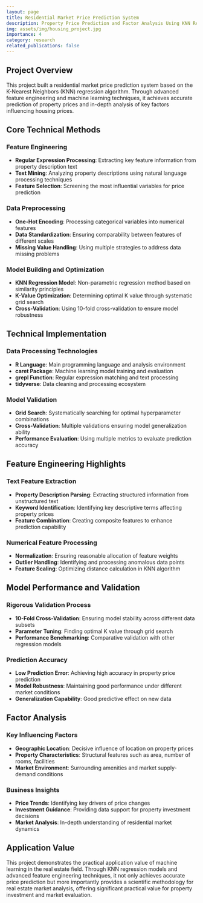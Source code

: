```yaml
---
layout: page
title: Residential Market Price Prediction System
description: Property Price Prediction and Factor Analysis Using KNN Regression
img: assets/img/housing_project.jpg
importance: 4
category: research
related_publications: false
---
```


## Project Overview

This project built a residential market price prediction system based on the K-Nearest Neighbors (KNN) regression algorithm. Through advanced feature engineering and machine learning techniques, it achieves accurate prediction of property prices and in-depth analysis of key factors influencing housing prices.

## Core Technical Methods

### Feature Engineering
- **Regular Expression Processing**: Extracting key feature information from property description text
- **Text Mining**: Analyzing property descriptions using natural language processing techniques
- **Feature Selection**: Screening the most influential variables for price prediction

### Data Preprocessing
- **One-Hot Encoding**: Processing categorical variables into numerical features
- **Data Standardization**: Ensuring comparability between features of different scales
- **Missing Value Handling**: Using multiple strategies to address data missing problems

### Model Building and Optimization
- **KNN Regression Model**: Non-parametric regression method based on similarity principles
- **K-Value Optimization**: Determining optimal K value through systematic grid search
- **Cross-Validation**: Using 10-fold cross-validation to ensure model robustness

## Technical Implementation

### Data Processing Technologies
- **R Language**: Main programming language and analysis environment
- **caret Package**: Machine learning model training and evaluation
- **grepl Function**: Regular expression matching and text processing
- **tidyverse**: Data cleaning and processing ecosystem

### Model Validation
- **Grid Search**: Systematically searching for optimal hyperparameter combinations
- **Cross-Validation**: Multiple validations ensuring model generalization ability
- **Performance Evaluation**: Using multiple metrics to evaluate prediction accuracy

## Feature Engineering Highlights

### Text Feature Extraction
- **Property Description Parsing**: Extracting structured information from unstructured text
- **Keyword Identification**: Identifying key descriptive terms affecting property prices
- **Feature Combination**: Creating composite features to enhance prediction capability

### Numerical Feature Processing
- **Normalization**: Ensuring reasonable allocation of feature weights
- **Outlier Handling**: Identifying and processing anomalous data points
- **Feature Scaling**: Optimizing distance calculation in KNN algorithm

## Model Performance and Validation

### Rigorous Validation Process
- **10-Fold Cross-Validation**: Ensuring model stability across different data subsets
- **Parameter Tuning**: Finding optimal K value through grid search
- **Performance Benchmarking**: Comparative validation with other regression models

### Prediction Accuracy
- **Low Prediction Error**: Achieving high accuracy in property price prediction
- **Model Robustness**: Maintaining good performance under different market conditions
- **Generalization Capability**: Good predictive effect on new data

## Factor Analysis

### Key Influencing Factors
- **Geographic Location**: Decisive influence of location on property prices
- **Property Characteristics**: Structural features such as area, number of rooms, facilities
- **Market Environment**: Surrounding amenities and market supply-demand conditions

### Business Insights
- **Price Trends**: Identifying key drivers of price changes
- **Investment Guidance**: Providing data support for property investment decisions
- **Market Analysis**: In-depth understanding of residential market dynamics

## Application Value

This project demonstrates the practical application value of machine learning in the real estate field. Through KNN regression models and advanced feature engineering techniques, it not only achieves accurate price prediction but more importantly provides a scientific methodology for real estate market analysis, offering significant practical value for property investment and market evaluation.
